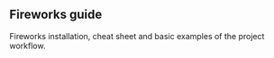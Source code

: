 ## Fireworks guide

Fireworks installation, cheat sheet and basic examples of the project workflow.
